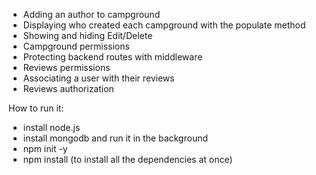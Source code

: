 
- Adding an author to campground
- Displaying who created each campground with the populate method 
- Showing and hiding Edit/Delete
- Campground permissions
- Protecting backend routes with middleware
- Reviews permissions
- Associating a user with their reviews
- Reviews authorization

How to run it:

- install node.js
- install mongodb and run it in the background
- npm init -y
- npm install (to install all the dependencies at once)
